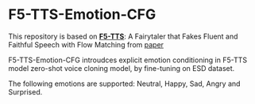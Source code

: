 # F5-TTS-Emotion-CFG

This repository is based on [**F5-TTS**](https://github.com/SWivid/F5-TTS?tab=readme-ov-file#f5-tts-a-fairytaler-that-fakes-fluent-and-faithful-speech-with-flow-matching): A Fairytaler that Fakes Fluent and Faithful Speech with Flow Matching from [paper](https://arxiv.org/abs/2406.18009)

F5-TTS-Emotion-CFG introudces explicit emotion conditioning in F5-TTS model zero-shot voice cloning model, by fine-tuning on ESD dataset.

The following emotions are supported: Neutral, Happy, Sad, Angry and Surprised.